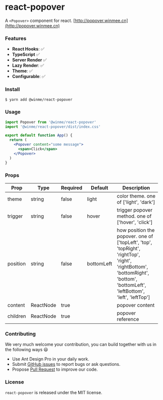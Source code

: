 # react-popover
A `<Popover>` component for react. [http://popover.winmee.cn](http://popover.winmee.cn)

### Features
- **React Hooks**: ✅
- **TypeScript** ✅
- **Server Render** ✅
- **Lazy Render**: ✅
- **Theme**: ✅
- **Configurable**: ✅

### Install

```bash
$ yarn add @winme/react-popover
```


### Usage

```jsx
import Popover from '@winme/react-popover'
import '@winme/react-popover/dist/index.css'

export default function App() {
  return (
    <Popover content="some message">
      <span>Click</span>
    </Popover>
  )
}
```

### Props

Prop              | Type       | Required | Default     | Description
----------------- | --------   | -------- | ----------- | -----------
theme             | string     | false    | light       | color theme. one of ['light', 'dark']
trigger           | string     | false    | hover       | trigger popover method. one of ['hover', 'click']
position          | string     | false    | bottomLeft  | how position the popover. one of ['topLeft', 'top', 'topRight', 'rightTop', 'right', 'rightBottom', 'bottomRight', 'bottom', 'bottomLeft', 'leftBottom', 'left', 'leftTop']
content           | ReactNode  | true     |             | popover content
children          | ReactNode  | true     |             | popover reference


### Contributing

We very much welcome your contribution, you can build together with us in the following ways 😃

- Use Ant Design Pro in your daily work.
- Submit [GitHub issues](https://github.com/WinmezzZ/react-popover/issues) to report bugs or ask questions.
- Propose [Pull Request](https://github.com/WinmezzZ/react-popover/pulls) to improve our code.

### License

`react-popover` is released under the MIT license.